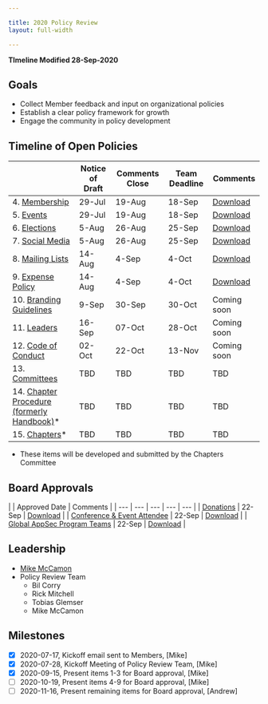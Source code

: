 ```yaml
---

title: 2020 Policy Review
layout: full-width

---
```


**TImeline Modified 28-Sep-2020**

## Goals

* Collect Member feedback and input on organizational policies
* Establish a clear policy framework for growth
* Engage the community in policy development

## Timeline of Open Policies

|   | Notice of Draft | Comments Close | Team Deadline | Comments |
| --- | --- | --- | --- | --- |
|  4. [Membership](/www-policy/operational/membership) | 29-Jul | 19-Aug | 18-Sep |[Download](/www-staff/files/2020-policy-review-feedback/Policy-Mebership-Feedback.pdf)  |
|  5. [Events](/www-policy/operational/events) | 29-Jul | 19-Aug | 18-Sep |[Download](/www-staff/files/2020-policy-review-feedback/Policy-Events-Feedback.pdf)  |
|  6. [Elections](/www-policy/operational/election)| 5-Aug | 26-Aug | 25-Sep |[Download](/www-staff/files/2020-policy-review-feedback/Policy-Elections-Feedback.pdf)  |
|  7. [Social Media](/www-policy/operational/social-media) | 5-Aug | 26-Aug | 25-Sep |[Download](/www-staff/files/2020-policy-review-feedback/Policy-Social-Media-Feedback.pdf) |
|  8. [Mailing Lists](/www-policy/operational/mailing-list) | 14-Aug | 4-Sep | 4-Oct |[Download](/www-staff/files/2020-policy-review-feedback/Policy-Mailing-Lists-Feedback.pdf) |
|  9. [Expense Policy](/www-policy/operational/expense-reimbursement) | 14-Aug | 4-Sep | 4-Oct |[Download](/www-staff/files/2020-policy-review-feedback/Policy-Expenses-Feedback.pdf) |
|  10. [Branding Guidelines](/www-policy/operational/branding) | 9-Sep | 30-Sep | 30-Oct  |Coming soon |
|  11. [Leaders](/www-policy/operational/leader) | 16-Sep | 07-Oct | 28-Oct |Coming soon |
|  12. [Code of Conduct](/www-policy/operational/code-of-conduct-2) | 02-Oct | 22-Oct | 13-Nov |Coming soon |
|  13. [Committees](/www-policy/operational/committees) | TBD | TBD | TBD | TBD |
|  14. [Chapter Procedure (formerly Handbook)](/www-policy/guidebook/chapter-leader)* | TBD | TBD | TBD | TBD |
|  15. [Chapters](/www-policy/operational/chapters)* | TBD | TBD | TBD | TBD |

* These items will be developed and submitted by the Chapters Committee

## Board Approvals
|   | Approved Date | Comments |
| --- | --- | --- | --- | --- |
| [Donations](/www-policy/operational/donations) | 22-Sep | [Download](/www-staff/files/2020-policy-review-feedback/Policy-Feedback-donations.pdf) |
| [Conference & Event Attendee](/www-policy/operational/conferences-events) | 22-Sep | [Download](/www-staff/files/2020-policy-review-feedback/Policy-Feedback-event-attendee.pdf) |
| [Global AppSec Program Teams](/www-policy/operational/program-team) | 22-Sep | [Download](/www-staff/files/2020-policy-review-feedback/Policy-Feedback-global-event-teams.pdf)  |


## Leadership
* [Mike McCamon](mailto:mike.mccamon@owasp.com?subject=Policy%20Review)
* Policy Review Team 
  * Bil Corry
  * Rick Mitchell
  * Tobias Glemser
  * Mike McCamon
  
## Milestones

- [x] 2020-07-17, Kickoff email sent to Members, [Mike]
- [x] 2020-07-28, Kickoff Meeting of Policy Review Team, [Mike]
- [x] 2020-09-15, Present items 1-3 for Board approval, [Mike]
- [ ] 2020-10-19, Present items 4-9 for Board approval, [Mike]
- [ ] 2020-11-16, Present remaining items for Board approval, [Andrew]
